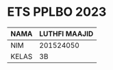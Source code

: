 # ETS PPLBO 2023


| NAMA  | LUTHFI MAAJID |
|-------|---------------|
| NIM   | 201524050     |
| KELAS | 3B            |